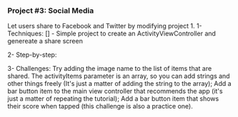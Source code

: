 ### Project #3: Social Media
Let users share to Facebook and Twitter by modifying project 1.
1- Techniques:
[] - Simple project to create an ActivityViewController and genereate a share screen

2- Step-by-step:

3- Challenges:
Try adding the image name to the list of items that are shared. The activityItems parameter is an array, so you can add strings and other things freely (It's just a matter of adding the string to the array); Add a bar button item to the main view controller that recommends the app (it's just a matter of repeating the tutorial); Add a bar button item that shows their score when tapped (this challenge is also a practice one).

